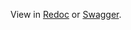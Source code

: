 View in [Redoc](https://redocly.github.io/redoc/?nocors&url=https://raw.githubusercontent.com/VNG-Realisatie/gemma-zaken/HenriKorver-expansion/api-specificatie/DESIGN/zaken/1.4.x/openapi.yaml) or [Swagger](https://petstore.swagger.io/?url=https://raw.githubusercontent.com/VNG-Realisatie/gemma-zaken/HenriKorver-expansion/api-specificatie/DESIGN/zaken/1.4.x/openapi.yaml).

